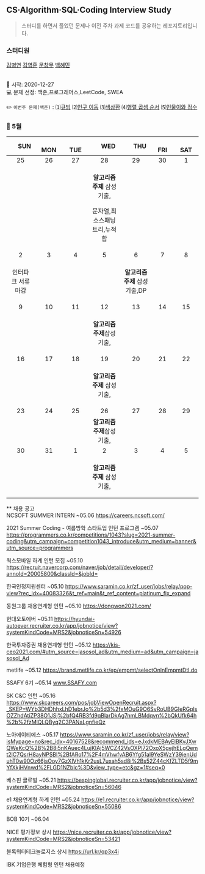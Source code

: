 ## CS·Algorithm·SQL·Coding Interview Study
<blockquote>스터디를 하면서 풀었던 문제나 이전 주차 과제 코드를 공유하는 레포지토리입니다.</blockquote>

### 스터디원

[김병연](https://github.com/whyWhale) [김영훈](https://github.com/12311321) [문창무](https://github.com/ChangmooMoon) [백혜민](https://github.com/HyeminBaek) 

<br> 📌 시작: 2020-12-27 
<br> 💻 문제 선정: 백준,프로그래머스,LeetCode, SWEA

✏️ `이번주 문제(백준)` : ⑴[큐빙](https://www.acmicpc.net/problem/5373)  ⑵[인구 이동](https://www.acmicpc.net/problem/16234)  ⑶[색상환](https://www.acmicpc.net/problem/2482)  ⑷[행렬 곱셈 순서](https://www.acmicpc.net/problem/11049)  ⑸[인물이와 정수](https://www.acmicpc.net/problem/20666)

<h3> 📅 5월 </h3>


|　  SUN　  |　  MON　  |　  TUE　  |　  WED　  |　  THU　  |　  FRI　  |　  SAT　  |
|:---:|:---:|:---:|:---:|:---:|:---:|:---:|
|    25    |    26    |    27    |    28    |    29    |    30    |    1    |
|||<p></p> |<p><b>알고리즘 주제</b> 삼성기출,</p><p>문자열,최소스패닝트리,누적합</p>  ||||
| 2 |      3      |      4      |     5     |    6     |     7     | 8 |
|<p>인터파크 서류 마감</p>||||<p><b>알고리즘 주제</b> 삼성기출,DP</p>||    |
| 9 |      10       |      11       |      12       |     13     |     14     |15|
| |||<p><b>알고리즘 주제</b>삼성기출,</p>||||
| 16 |      17        |       18       | 19|  20  |  21  |  22  |
||||<p><b>알고리즘 주제</b> 삼성기출,</p>||<p></p>||
| 23 |24|25|26|27|28|29|
||||<b>알고리즘 주제</b>삼성기출,||||
|30|31|1 |    2    |3 |   4  | 5 |
|||<p></p> |<p><b>알고리즘 주제</b> 삼성기출,</p>  ||||

** 채용 공고
<br>NCSOFT SUMMER INTERN ~05.06 https://careers.ncsoft.com/

2021 Summer Coding - 여름방학 스타트업 인턴 프로그램 ~05.07 https://programmers.co.kr/competitions/1043?slug=2021-summer-coding&utm_campaign=competition1043_introduce&utm_medium=banner&utm_source=programmers

웍스모바일 하계 인턴 모집 ~05.10 https://recruit.navercorp.com/naver/job/detail/developer/?annoId=20005800&classId=&jobId=

한국인정지원센터 ~05.10 https://www.saramin.co.kr/zf_user/jobs/relay/pop-view?rec_idx=40083326&t_ref=main&t_ref_content=platinum_fix_expand

동원그룹 채용연계형 인턴 ~05.10 https://dongwon2021.com/

현대오토에버 ~05.11 https://hyundai-autoever.recruiter.co.kr/app/jobnotice/view?systemKindCode=MRS2&jobnoticeSn=54926

한국투자증권 채용연계형 인턴 ~05.12 https://kis-ceo2021.com/#utm_source=jasosol_ad&utm_medium=ad&utm_campaign=jasosol_Ad

metlife ~05.12 https://brand.metlife.co.kr/ep/empmt/selectOnlnEmpmtDtl.do

SSAFY 6기 ~05.14 www.SSAFY.com

SK C&C 인턴 ~05.16 https://www.skcareers.com/pos/jobViewOpenRecruit.aspx?_SKEP=WYb3DHDhhxLhD1ebrJo%2b5d3%2fxMOuG9O6SvRoUB9GIeRGplsOZZhdAtiZP38O1JSj%2bfQ4RB3fd9qBlarDkAg7nmLBMdqvn%2bQkUfk64h%2b%2fzMlQLQByq2C3PANaLgnfieQz

노아에이티에스 ~05.17 https://www.saramin.co.kr/zf_user/jobs/relay/view?isMypage=no&rec_idx=40167528&recommend_ids=eJxdkMEBAyEIBKvJXwQWeKcQ%2B%2B8i5nKAuec4LujKIAj5WCZ42VsOXPI72OxoX5gejhELgQemt2lC7QsrH8ayNPSBl%2BfARo17%2F4mVhwfvAB6Yfg51al9YeSWzY39ienUduhT0w90Oz66jsOoy7GzXlVh1kKr2usL7uxah5sd8i%2Bs52Z44cKfZLTD5f9mYfXkjHVnwd%2FLGD1NZblc%3D&view_type=etc&gz=1#seq=0

베스핀 글로벌 ~05.21 https://bespinglobal.recruiter.co.kr/app/jobnotice/view?systemKindCode=MRS2&jobnoticeSn=56046

e1 채용연계형 하계 인턴 ~05.24 https://e1.recruiter.co.kr/app/jobnotice/view?systemKindCode=MRS2&jobnoticeSn=55086

BOB 10기 ~06.04 

NICE 평가정보 상시 https://nice.recruiter.co.kr/app/jobnotice/view?systemKindCode=MRS2&jobnoticeSn=53421

블록워터테크놀로지스 상시 https://url.kr/qp3x4i

IBK 기업은행 체험형 인턴 채용예정
